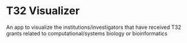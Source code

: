 # T32 Visualizer
An app to visualize the institutions/investigators that have received T32 grants related to computational/systems biology or bioinformatics
